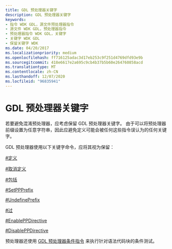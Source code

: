 ```yaml
---
title: GDL 预处理器关键字
description: GDL 预处理器关键字
keywords:
- 指令 WDK GDL，源文件预处理器指令
- 源文件 WDK GDL，预处理器指令
- 预处理器指令 WDK GDL，关键字
- 关键字 WDK GDL
- 保留关键字 WDK
ms.date: 04/20/2017
ms.localizationpriority: medium
ms.openlocfilehash: ff716125adac3d17eb253c9f251d4769dfd93e9b
ms.sourcegitcommit: 418e6617e2a695c9cb4b37b5b60e264760858acd
ms.translationtype: MT
ms.contentlocale: zh-CN
ms.lasthandoff: 12/07/2020
ms.locfileid: "96835941"
---
```

# <a name="gdl-preprocessor-keywords"></a>GDL 预处理器关键字


若要避免混淆预处理器，应考虑保留 GDL 预处理器关键字。 由于可以将预处理器前缀设置为任意字符串，因此应避免定义可能会被任何这些指令误认为的任何关键字。

GDL 预处理器使用以下关键字命令，应将其视为保留：

[\#定义](-define-preprocessor-directive.md)

[\#取消定义](-undefine-preprocessor-directive.md)

[\#包括](-include-preprocessor-directive.md)

[\#SetPPPrefix](-setppprefix-preprocessor-directive.md)

[\#UndefinePrefix](-undefineprefix-preprocessor-directive.md)

[\#过](-precompiled-preprocessor-directive.md)

[\#EnablePPDirective](-enableppdirective-preprocessor-directive.md)

[\#DisablePPDirective](-disableppdirective-preprocessor-directive.md)

预处理器还使用 [GDL 预处理器条件指令](gdl-preprocessor-conditional-directives.md) 来执行针对语法代码块的条件测试。

 

 




